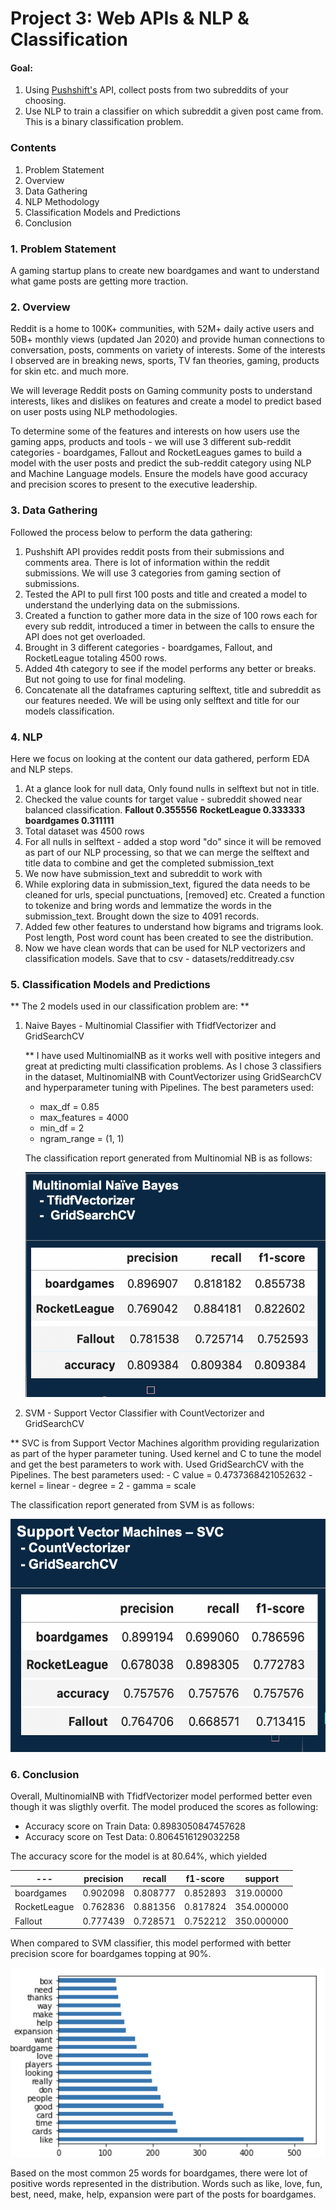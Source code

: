 # Project 3: Web APIs & NLP & Classification

#### Goal: 
1. Using [Pushshift's](https://github.com/pushshift/api) API,  collect posts from two subreddits of your choosing.
2. Use NLP to train a classifier on which subreddit a given post came from. This is a binary classification problem.


### Contents

1. Problem Statement
2. Overview
3. Data Gathering
4. NLP Methodology
5. Classification Models and Predictions
6. Conclusion


### 1. Problem Statement

A gaming startup plans to create new boardgames and want to understand what game posts are getting more traction.

### 2. Overview

Reddit is a home to 100K+ communities, with 52M+ daily active users and 50B+ monthly views (updated Jan 2020) and provide human connections to conversation, posts, comments on variety of interests. Some of the interests I observed are in breaking news, sports, TV fan theories, gaming, products for skin etc. and much more.

We will leverage Reddit posts on Gaming community posts to understand interests, likes and dislikes on features and create a model to predict based on user posts using NLP methodologies. 

To determine some of the features and interests on how users use the gaming apps, products and tools - we will use 3 different sub-reddit categories - boardgames, Fallout and RocketLeagues games to build a model with the user posts and predict the sub-reddit category using NLP and Machine Language models. Ensure the models have good accuracy and precision scores to present to the executive leadership.

### 3. Data Gathering

Followed the process below to perform the data gathering:
1. Pushshift API provides reddit posts from their submissions and comments area. There is lot of information within the reddit submissions. We will use 3 categories from gaming section of submissions.
2. Tested the API to pull first 100 posts and title and created a model to understand the underlying data on the submissions.
3. Created a function to gather more data in the size of 100 rows each for every sub reddit, introduced a timer in between the calls to ensure the API does not get overloaded.
4. Brought in 3 different categories - boardgames, Fallout, and RocketLeague totaling 4500 rows.
5. Added 4th category to see if the model performs any better or breaks. But not going to use for final modeling.
6. Concatenate all the dataframes capturing selftext, title and subreddit as our features needed. We will be using only selftext and title for our models classification.

### 4. NLP 

Here we focus on looking at the content our data gathered, perform EDA and NLP steps.

1. At a glance look for null data, Only found nulls in selftext but not in title.
2. Checked the value counts for target value - subreddit showed near balanced classification.
**Fallout         0.355556**
**RocketLeague    0.333333**
**boardgames      0.311111**
3. Total dataset was 4500 rows
4. For all nulls in selftext - added a stop word "do" since it will be removed as part of our NLP processing, so that we can merge the selftext and title data to combine and get the completed submission_text
5. We now have submission_text and subreddit to work with
6. While exploring data in submission_text, figured the data needs to be cleaned for urls, special punctuations, [removed] etc. Created a function to tokenize and bring words and lemmatize the words in the submission_text. Brought down the size to 4091 records.
7. Added few other features to understand how bigrams and trigrams look. Post length, Post word count has been created to see the distribution.
8. Now we have clean words that can be used for NLP vectorizers and classification models. Save that to csv - datasets/redditready.csv

### 5. Classification Models and Predictions

** The 2 models used in our classification problem are: **

1. Naive Bayes - Multinomial Classifier with TfidfVectorizer and GridSearchCV
   
   ** I have used MultinomialNB as it works well with positive integers and great at predicting multi classification problems. As I chose 3 classifiers in the dataset, MultinomialNB with CountVectorizer using GridSearchCV and hyperparameter tuning with Pipelines.
   The best parameters used:
    - max_df = 0.85
    - max_features = 4000
    - min_df = 2
    - ngram_range = (1, 1)
    
    The classification report generated from Multinomial NB is as follows:
    
    ![Screenshot](./assets/precision_mnb.png)
    
2. SVM - Support Vector Classifier with CountVectorizer and GridSearchCV
  
  ** SVC is from Support Vector Machines algorithm providing regularization as part of the hyper parameter tuning. Used kernel and C to tune the model and get the best parameters to work with. Used GridSearchCV with the Pipelines.
  The best parameters used:
    - C value = 0.4737368421052632
    - kernel = linear
    - degree = 2
    - gamma = scale
  
   The classification report generated from SVM is as follows:
  
  ![Screenshot](./assets/precision_svm.png)

### 6. Conclusion

Overall, MultinomialNB with TfidfVectorizer model performed better even though it was sligthly overfit. The model produced the scores as following:
- Accuracy score on Train Data: 0.8983050847457628
- Accuracy score on Test Data: 0.8064516129032258

The accuracy score for the model is at 80.64%, which yielded 

|---|precision|recall|f1-score|support|
|---|---|---|---|---|
|boardgames|0.902098|0.808777|0.852893|319.00000|
|RocketLeague|0.762836|0.881356|0.817824|354.000000|
|Fallout|0.777439|0.728571|0.752212|350.000000|

When compared to SVM classifier, this model performed with better precision score for boardgames topping at 90%.

![Screenshot](./assets/bg.png)

Based on the most common 25 words for boardgames, there were lot of positive words represented in the distribution. Words such as like, love, fun, best, need, make, help, expansion were part of the posts for boardgames. 


